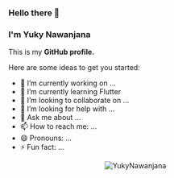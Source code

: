 ### Hello there 👋
### I'm Yuky Nawanjana

This is my **GitHub profile.** 

Here are some ideas to get you started:

- 🔭 I’m currently working on ...
- 🌱 I’m currently learning Flutter
- 👯 I’m looking to collaborate on ...
- 🤔 I’m looking for help with ...
- 💬 Ask me about ...
- 📫 How to reach me: ...
- 😄 Pronouns: ...
- ⚡ Fun fact: ...


<!-- [![Top Langs](https://github-readme-stats.vercel.app/api/top-langs/?username=YukyNawanjana&layout=compact&langs_count=6)](https://github.com/YukyNawanjana/github-readme-stats) -->

<p align="center"> <img src="https://github-readme-stats.vercel.app/api?username=YukyNawanjana&show_icons=true&theme=github_dark" alt="YukyNawanjana" />
